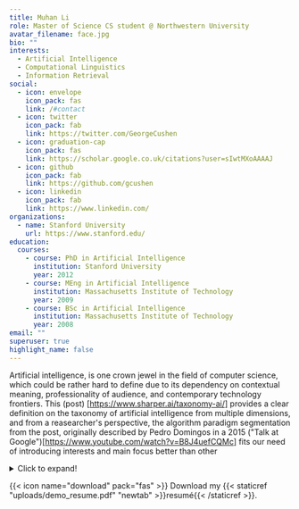 ```yaml
---
title: Muhan Li
role: Master of Science CS student @ Northwestern University
avatar_filename: face.jpg
bio: ""
interests:
  - Artificial Intelligence
  - Computational Linguistics
  - Information Retrieval
social:
  - icon: envelope
    icon_pack: fas
    link: /#contact
  - icon: twitter
    icon_pack: fab
    link: https://twitter.com/GeorgeCushen
  - icon: graduation-cap
    icon_pack: fas
    link: https://scholar.google.co.uk/citations?user=sIwtMXoAAAAJ
  - icon: github
    icon_pack: fab
    link: https://github.com/gcushen
  - icon: linkedin
    icon_pack: fab
    link: https://www.linkedin.com/
organizations:
  - name: Stanford University
    url: https://www.stanford.edu/
education:
  courses:
    - course: PhD in Artificial Intelligence
      institution: Stanford University
      year: 2012
    - course: MEng in Artificial Intelligence
      institution: Massachusetts Institute of Technology
      year: 2009
    - course: BSc in Artificial Intelligence
      institution: Massachusetts Institute of Technology
      year: 2008
email: ""
superuser: true
highlight_name: false
---
```

Artificial intelligence, is one crown jewel in the field of computer science, which could be rather hard to define due to its dependency on contextual meaning, professionality of audience, and contemporary technology frontiers. This (post) \[https://www.sharper.ai/taxonomy-ai/] provides a clear definition on the taxonomy of artificial intelligence from multiple dimensions, and from a reasearcher's perspective, the algorithm paradigm segmentation from the post, originally described by Pedro Domingos in a 2015 ("Talk at Google")\[https://www.youtube.com/watch?v=B8J4uefCQMc] fits our need of introducing interests and main focus better than other

<details>
  <summary>Click to expand!</summary>
  
  ## Heading
  1. A numbered
  2. list
     \* With some
     \* Sub bullets
</details>

{{< icon name="download" pack="fas" >}} Download my {{< staticref "uploads/demo_resume.pdf" "newtab" >}}resumé{{< /staticref >}}.